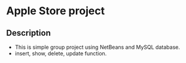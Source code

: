 # Apple Store project

 ## Description 
+ This is simple group project using NetBeans and MySQL database.
+ insert, show, delete, update function.

